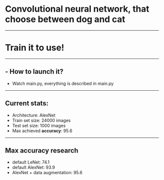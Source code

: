 # Convolutional neural network, that choose between dog and cat
***
# Train it to use!
***
## - How to launch it?
- Watch main.py, everything is described in main.py
***
## Current stats:
- Architecture: AlexNet
- Train set size: 24000 images
- Test set size: 1000 images
- Max achieved **accuracy**: 95.6
***
## Max accuracy research
- default LeNet: 74.1
- default AlexNet: 93.9
- AlexNet + data augmentation: 95.6
